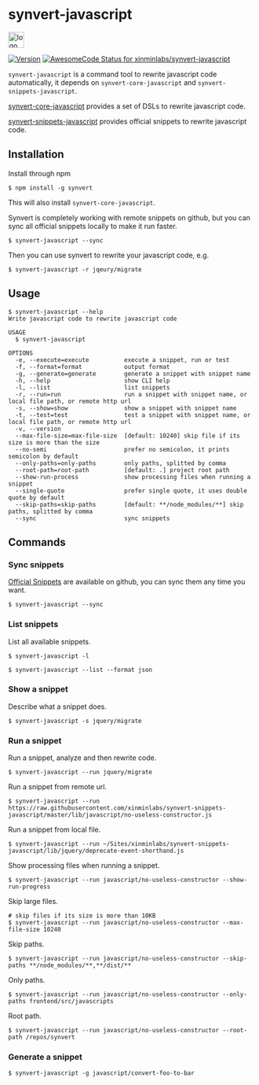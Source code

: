 # synvert-javascript

<img src="https://synvert.net/img/logo_96.png" alt="logo" width="32" height="32" />

[![Version](https://img.shields.io/npm/v/synvert.svg)](https://npmjs.org/package/synvert)
[![AwesomeCode Status for xinminlabs/synvert-javascript](https://awesomecode.io/projects/a211af53-b83c-49e0-b12f-985463cbf297/status)](https://awesomecode.io/repos/xinminlabs/synvert-javascript)

`synvert-javascript` is a command tool to rewrite javascript code automatically, it depends on `synvert-core-javascript` and `synvert-snippets-javascript`.

[synvert-core-javascript](https://github.com/xinminlabs/synvert-core-javascript) provides a set of DSLs to rewrite javascript code.

[synvert-snippets-javascript](https://github.com/xinminlabs/synvert-snippets-javascript) provides official snippets to rewrite javascript code.

## Installation

Install through npm

```
$ npm install -g synvert
```

This will also install `synvert-core-javascript`.

Synvert is completely working with remote snippets on github,
but you can sync all official snippets locally to make it run faster.

```
$ synvert-javascript --sync
```

Then you can use synvert to rewrite your javascript code, e.g.

```
$ synvert-javascript -r jqeury/migrate
```

## Usage

```
$ synvert-javascript --help
Write javascript code to rewrite javascript code

USAGE
  $ synvert-javascript

OPTIONS
  -e, --execute=execute          execute a snippet, run or test
  -f, --format=format            output format
  -g, --generate=generate        generate a snippet with snippet name
  -h, --help                     show CLI help
  -l, --list                     list snippets
  -r, --run=run                  run a snippet with snippet name, or local file path, or remote http url
  -s, --show=show                show a snippet with snippet name
  -t, --test=test                test a snippet with snippet name, or local file path, or remote http url
  -v, --version
  --max-file-size=max-file-size  [default: 10240] skip file if its size is more than the size
  --no-semi                      prefer no semicolon, it prints semicolon by default
  --only-paths=only-paths        only paths, splitted by comma
  --root-path=root-path          [default: .] project root path
  --show-run-process             show processing files when running a snippet
  --single-quote                 prefer single quote, it uses double quote by default
  --skip-paths=skip-paths        [default: **/node_modules/**] skip paths, splitted by comma
  --sync                         sync snippets
```

## Commands

### Sync snippets

[Official Snippets](https://github.com/xinminlabs/synvert-snippets-javascript) are available on github,
you can sync them any time you want.


```
$ synvert-javascript --sync
```

### List snippets

List all available snippets.

```
$ synvert-javascript -l

$ synvert-javascript --list --format json
```

### Show a snippet

Describe what a snippet does.

```
$ synvert-javascript -s jquery/migrate
```

### Run a snippet

Run a snippet, analyze and then rewrite code.

```
$ synvert-javascript --run jquery/migrate
```

Run a snippet from remote url.

```
$ synvert-javascript --run https://raw.githubusercontent.com/xinminlabs/synvert-snippets-javascript/master/lib/javascript/no-useless-constructor.js
```

Run a snippet from local file.

```
$ synvert-javascript --run ~/Sites/xinminlabs/synvert-snippets-javascript/lib/jquery/deprecate-event-shorthand.js
```

Show processing files when running a snippet.

```
$ synvert-javascript --run javascript/no-useless-constructor --show-run-progress
```

Skip large files.

```
# skip files if its size is more than 10KB
$ synvert-javascript --run javascript/no-useless-constructor --max-file-size 10240
```

Skip paths.

```
$ synvert-javascript --run javascript/no-useless-constructor --skip-paths **/node_modules/**,**/dist/**
```

Only paths.

```
$ synvert-javascript --run javascript/no-useless-constructor --only-paths frontend/src/javascripts
```

Root path.

```
$ synvert-javascript --run javascript/no-useless-constructor --root-path /repos/synvert
```

### Generate a snippet

```
$ synvert-javascript -g javascript/convert-foo-to-bar
```
